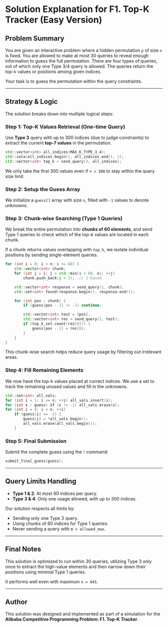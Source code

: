 
# Solution Explanation for F1. Top-K Tracker (Easy Version)

## Problem Summary

You are given an interactive problem where a hidden permutation `p` of size `n` is fixed. You are allowed to make at most 30 queries to reveal enough information to guess the full permutation. There are four types of queries, out of which only one Type 3/4 query is allowed. The queries return the top-`k` values or positions among given indices.

Your task is to guess the permutation within the query constraints.

---

## Strategy & Logic

The solution breaks down into multiple logical steps:

### **Step 1: Top-K Values Retrieval (One-time Query)**

Use **Type 3** query with up to 300 indices (due to judge constraints) to extract the current **top-7 values** in the permutation.

```cpp
std::vector<int> all_indices(MAX_K_TYPE_3_4);
std::iota(all_indices.begin(), all_indices.end(), 1);
std::vector<int> top_k = send_query(3, all_indices);
```

We only take the first 300 values even if `n > 300` to stay within the query size limit.

### **Step 2: Setup the Guess Array**

We initialize a `guess[]` array with size `n`, filled with `-1` values to denote unknowns.

### **Step 3: Chunk-wise Searching (Type 1 Queries)**

We break the entire permutation into **chunks of 60 elements**, and send Type 1 queries to check which of the top-k values are located in each chunk.

If a chunk returns values overlapping with `top_k`, we isolate individual positions by sending single-element queries.

```cpp
for (int i = 0; i < n; i += 60) {
    std::vector<int> chunk;
    for (int j = i; j < std::min(i + 60, n); ++j)
        chunk.push_back(j + 1);  // 1-based

    std::vector<int> response = send_query(1, chunk);
    std::set<int> found(response.begin(), response.end());

    for (int pos : chunk) {
        if (guess[pos - 1] != -1) continue;

        std::vector<int> test = {pos};
        std::vector<int> res = send_query(1, test);
        if (top_k_set.count(res[0])) {
            guess[pos - 1] = res[0];
        }
    }
}
```

This chunk-wise search helps reduce query usage by filtering out irrelevant areas.

### **Step 4: Fill Remaining Elements**

We now have the top-k values placed at correct indices. We use a set to track the remaining unused values and fill in the unknowns.

```cpp
std::set<int> all_vals;
for (int i = 1; i <= n; ++i) all_vals.insert(i);
for (int x : guess) if (x != -1) all_vals.erase(x);
for (int i = 0; i < n; ++i)
    if (guess[i] == -1) {
        guess[i] = *all_vals.begin();
        all_vals.erase(all_vals.begin());
    }
```

### **Step 5: Final Submission**

Submit the complete guess using the `!` command:

```cpp
submit_final_guess(guess);
```

---

## Query Limits Handling

- **Type 1 & 2**: At most 60 indices per query.
- **Type 3 & 4**: Only one usage allowed, with up to 300 indices.

Our solution respects all limits by:
- Sending only one Type 3 query.
- Using chunks of 60 indices for Type 1 queries.
- Never sending a query with `m > allowed_max`.

---

## Final Notes

This solution is optimized to run within 30 queries, utilizing Type 3 only once to extract the high-value elements and then narrow down their positions using minimal Type 1 queries.

It performs well even with maximum `n = 845`.

---

## Author

This solution was designed and implemented as part of a simulation for the **Alibaba Competitive Programming Problem: F1. Top-K Tracker**.
